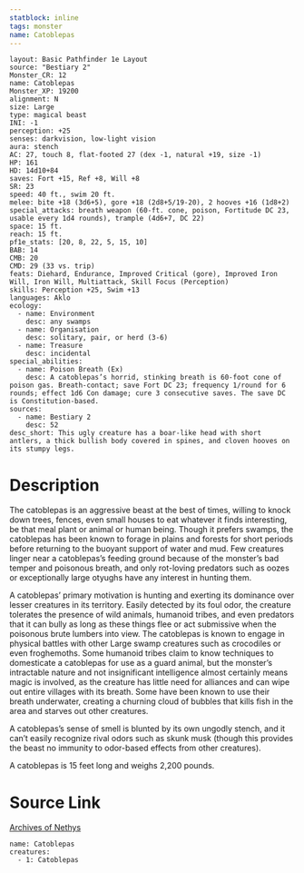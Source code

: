 ```yaml
---
statblock: inline
tags: monster
name: Catoblepas
---
```

```statblock
layout: Basic Pathfinder 1e Layout
source: "Bestiary 2"
Monster_CR: 12
name: Catoblepas
Monster_XP: 19200
alignment: N
size: Large
type: magical beast
INI: -1
perception: +25
senses: darkvision, low-light vision
aura: stench
AC: 27, touch 8, flat-footed 27 (dex -1, natural +19, size -1)
HP: 161
HD: 14d10+84
saves: Fort +15, Ref +8, Will +8
SR: 23
speed: 40 ft., swim 20 ft.
melee: bite +18 (3d6+5), gore +18 (2d8+5/19-20), 2 hooves +16 (1d8+2)
special_attacks: breath weapon (60-ft. cone, poison, Fortitude DC 23, usable every 1d4 rounds), trample (4d6+7, DC 22)
space: 15 ft.
reach: 15 ft.
pf1e_stats: [20, 8, 22, 5, 15, 10]
BAB: 14
CMB: 20
CMD: 29 (33 vs. trip)
feats: Diehard, Endurance, Improved Critical (gore), Improved Iron Will, Iron Will, Multiattack, Skill Focus (Perception)
skills: Perception +25, Swim +13
languages: Aklo
ecology:
  - name: Environment
    desc: any swamps
  - name: Organisation
    desc: solitary, pair, or herd (3-6)
  - name: Treasure
    desc: incidental
special_abilities:
  - name: Poison Breath (Ex)
    desc: A catoblepas’s horrid, stinking breath is 60-foot cone of poison gas. Breath-contact; save Fort DC 23; frequency 1/round for 6 rounds; effect 1d6 Con damage; cure 3 consecutive saves. The save DC is Constitution-based.
sources:
  - name: Bestiary 2
    desc: 52
desc_short: This ugly creature has a boar-like head with short antlers, a thick bullish body covered in spines, and cloven hooves on its stumpy legs. 
```
# Description
The catoblepas is an aggressive beast at the best of times, willing to knock down trees, fences, even small houses to eat whatever it finds interesting, be that meal plant or animal or human being. Though it prefers swamps, the catoblepas has been known to forage in plains and forests for short periods before returning to the buoyant support of water and mud. Few creatures linger near a catoblepas’s feeding ground because of the monster’s bad temper and poisonous breath, and only rot-loving predators such as oozes or exceptionally large otyughs have any interest in hunting them. 

A catoblepas’ primary motivation is hunting and exerting its dominance over lesser creatures in its territory. Easily detected by its foul odor, the creature tolerates the presence of wild animals, humanoid tribes, and even predators that it can bully as long as these things flee or act submissive when the poisonous brute lumbers into view. The catoblepas is known to engage in physical battles with other Large swamp creatures such as crocodiles or even froghemoths. Some humanoid tribes claim to know techniques to domesticate a catoblepas for use as a guard animal, but the monster’s intractable nature and not insignificant intelligence almost certainly means magic is involved, as the creature has little need for alliances and can wipe out entire villages with its breath. Some have been known to use their breath underwater, creating a churning cloud of bubbles that kills fish in the area and starves out other creatures. 

A catoblepas’s sense of smell is blunted by its own ungodly stench, and it can’t easily recognize rival odors such as skunk musk (though this provides the beast no immunity to odor-based effects from other creatures). 

A catoblepas is 15 feet long and weighs 2,200 pounds.
# Source Link
[Archives of Nethys](https://aonprd.com/MonsterDisplay.aspx?ItemName=Catoblepas)
```encounter-table
name: Catoblepas
creatures:
  - 1: Catoblepas
```

